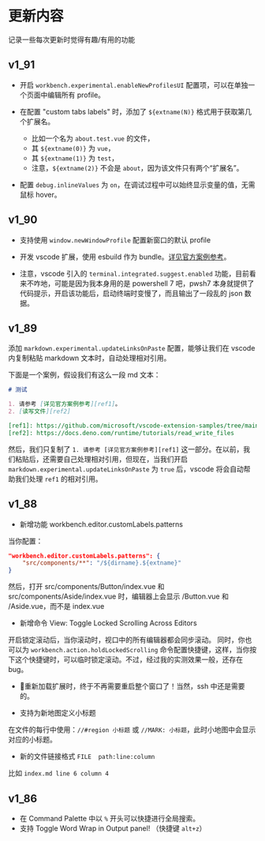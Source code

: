 # 更新内容

记录一些每次更新时觉得有趣/有用的功能

## v1_91

- 开启 `workbench.experimental.enableNewProfilesUI` 配置项，可以在单独一个页面中编辑所有 profile。

- 在配置 "custom tabs labels" 时，添加了 `${extname(N)}` 格式用于获取第几个扩展名。
  - 比如一个名为 `about.test.vue` 的文件，
  - 其 `${extname(0)}` 为 `vue`，
  - 其 `${extname(1)}` 为 `test`，
  - 注意，`${extname(2)}` 不会是 `about`，因为该文件只有两个“扩展名”。

- 配置 `debug.inlineValues` 为 `on`，在调试过程中可以始终显示变量的值，无需鼠标 hover。

## v1_90

- 支持使用 `window.newWindowProfile` 配置新窗口的默认 profile
- 开发 vscode 扩展，使用 esbuild 作为 bundle。[详见官方案例参考](https://github.com/microsoft/vscode-extension-samples/tree/main/esbuild-sample)。

- 注意，vscode 引入的 `terminal.integrated.suggest.enabled` 功能，目前看来不咋地，可能是因为我本身用的是 powershell 7 吧，pwsh7 本身就提供了代码提示，开启该功能后，启动终端时变慢了，而且输出了一段乱的 json 数据。

## v1_89


添加 `markdown.experimental.updateLinksOnPaste` 配置，能够让我们在 vscode 内复制粘贴 markdown 文本时，自动处理相对引用。

下面是一个案例，假设我们有这么一段 md 文本：

```md
# 测试

1. 请参考 [详见官方案例参考][ref1]。
2. [读写文件][ref2]

[ref1]: https://github.com/microsoft/vscode-extension-samples/tree/main/esbuild-sample
[ref2]: https://docs.deno.com/runtime/tutorials/read_write_files
```

然后，我们只复制了 `1. 请参考 [详见官方案例参考][ref1]` 这一部分。在以前，我们粘贴后，还需要自己处理相对引用，但现在，当我们开启 `markdown.experimental.updateLinksOnPaste` 为 `true` 后，vscode 将会自动帮助我们处理 `ref1` 的相对引用。

## v1_88

- 新增功能 workbench.editor.customLabels.patterns

当你配置：
```json
"workbench.editor.customLabels.patterns": {
    "src/components/**": "/${dirname}.${extname}"
}
```
然后，打开 src/components/Button/index.vue 和 src/components/Aside/index.vue 时，编辑器上会显示 /Button.vue 和 /Aside.vue，而不是 index.vue

- 新增命令 View: Toggle Locked Scrolling Across Editors

开启锁定滚动后，当你滚动时，视口中的所有编辑器都会同步滚动。
同时，你也可以为 `workbench.action.holdLockedScrolling` 命令配置快捷键，这样，当你按下这个快捷键时，可以临时锁定滚动。不过，经过我的实测效果一般，还存在 bug。

- 🎉重新加载扩展时，终于不再需要重启整个窗口了！当然，ssh 中还是需要的。

- 支持为新地图定义小标题

在文件的每行中使用：`//#region 小标题` 或 `//MARK: 小标题`，此时小地图中会显示对应的小标题。

- 新的文件链接格式 `FILE  path:line:column`

比如 `index.md line 6 column 4`


## v1_86

- 在 Command Palette 中以 `%` 开头可以快捷进行全局搜索。
- 支持 Toggle Word Wrap in Output panel! （快捷键 `alt+z`）
